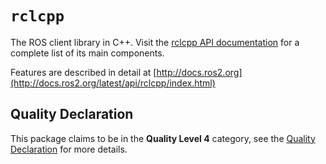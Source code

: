 # `rclcpp`

The ROS client library in C++. Visit the [rclcpp API documentation](http://docs.ros2.org/latest/api/rclcpp/) for a complete list of its main components.

Features are described in detail at [http://docs.ros2.org](http://docs.ros2.org/latest/api/rclcpp/index.html)

## Quality Declaration

This package claims to be in the **Quality Level 4** category, see the [Quality Declaration](QUALITY_DECLARATION.md) for more details.
